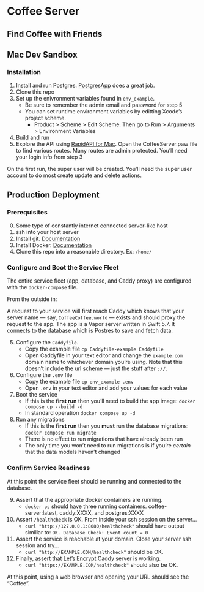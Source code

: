 # Coffee Server

## Find Coffee with Friends

## Mac Dev Sandbox

### Installation

1. Install and run Postgres. [PostgresApp](https://postgresapp.com) does a great job.
2. Clone this repo
3. Set up the enivronment variables found in `env_example`.
    - Be sure to remember the admin email and password for step 5
    - You can set runtime environment variables by editting Xcode’s project scheme. 
        - Product > Scheme > Edit Scheme. Then go to Run > Arguments > Environment Variables
4. Build and run
5. Explore the API using [RapidAPI for Mac](https://paw.cloud). Open the CoffeeServer.paw file to find various routes. Many routes are admin protected. You’ll need your login info from step 3

On the first run, the super user will be created. You’ll need the super user account to do most create update and delete actions.

## Production Deployment
 
### Prerequisites

0. Some type of constantly internet connected server-like host 
1. ssh into your host server
2. Install git. [Documentation](https://git-scm.com/book/en/v2/Getting-Started-Installing-Git)
3. Install Docker. [Documentation](https://docs.docker.com/engine/install/)
4. Clone this repo into a reasonable directory. Ex: `/home/`


### Configure and Boot the Service Fleet

The entire service fleet (app, database, and Caddy proxy) are configured with the `docker-compose` file.

From the outside in:

A request to your service will first reach Caddy which knows that your server name — say, `CoffeeCoffee.world` — exists and should proxy the request to the app. The app is a Vapor server written in Swift 5.7. It connects to the database which is Postres to save and fetch data.

5. Configure the `Caddyfile`. 
    - Copy the example file `cp Caddyfile-example Caddyfile`
    - Open Caddyfile in your text editor and change the `example.com` domain name to whichever domain you’re using. Note that this doesn’t include the url scheme — just the stuff after `://`.
6. Configure the `.env` file
    - Copy the example file `cp env_example .env`
    - Open `.env` in your text editor and add your values for each value
7. Boot the service
    - If this is the **first run** then you’ll need to build the app image: `docker compose up --build -d`
    - In standard operation `docker compose up -d`
8. Run any migrations
    - If this is the **first run** then you **must** run the database migrations: `docker compose run migrate`
    - There is no effect to run migrations that have already been run
    - The only time you won’t need to run migrations is if you’re *certain* that the data models haven’t changed

### Confirm Service Readiness

At this point the service fleet should be running and connected to the database.

9. Assert that the appropriate docker containers are running.
    - `docker ps` should have three running containers. coffee-server:latest, caddy:XXXX, and postgres:XXXX
10. Assert `/healthcheck` is OK. From inside your ssh session on the server…
    - `curl "http://127.0.0.1:8080/healthcheck"` should have output similiar to: `OK. Database Check: Event count = 0`
11. Assert the service is reachable at your domain. Close your server ssh session and try…
    - `curl "http://EXAMPLE.COM/healthcheck"` should be OK.
12. Finally, assert that [Let’s Encrypt](https://letsencrypt.org) Caddy server is working.
    - `curl "https://EXAMPLE.COM/healthcheck"` should also be OK.

At this point, using a web browser and opening your URL should see the “Coffee”.
